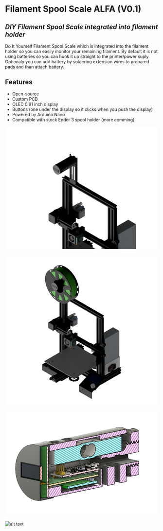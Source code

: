 # Filament Spool Scale ALFA (V0.1)
## _DIY Filament Spool Scale integrated into filament holder_

Do It Yourself Filament Spool Scale which is integrated into the filament holder so you can easily monitor your remaining filament. By default it is not using batteries so you can hook it up straight to the printer/power suply. Optionaly you can add battery by soldering extension wires to prepared pads and than attach battery. 

## Features

- Open-source
- Custom PCB
- OLED 0.91 inch display
- Buttons (one under the display so it clicks when you push the display)
- Powered by Arduino Nano
- Compatible with stock Ender 3 spool holder (more comming)

![alt text](https://github.com/KubiV/FilamentSpoolScale/blob/main/Images/render2.png)

![alt text](https://github.com/KubiV/FilamentSpoolScale/blob/main/Images/render4.PNG)

![alt text](https://github.com/KubiV/FilamentSpoolScale/blob/main/Images/crosssection1.png)

![alt text](https://github.com/KubiV/FilamentSpoolScale/blob/main/Images/breadboard.jpg)
